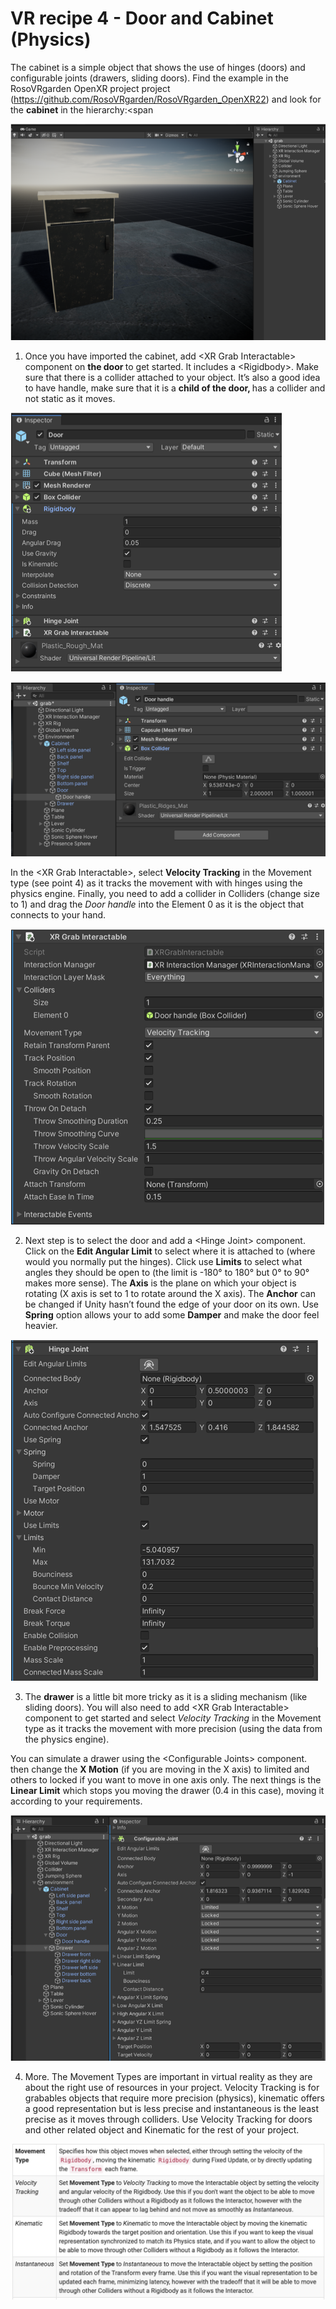 # VR recipe 4 - Door and Cabinet (Physics)
The cabinet is a simple object that shows the use of hinges (doors) and configurable joints (drawers, sliding doors). Find the example in the RosoVRgarden OpenXR project project (<a href="https://github.com/RosoVRgarden/RosoVRgarden_OpenXR22"><span class="s1">https://github.com/RosoVRgarden/RosoVRgarden_OpenXR22</span></a>) and look for the <b>cabinet</b> in the hierarchy:<span 

<p align="left"><img src="images/recipe501.png"/></p>

1. Once you have imported the cabinet, add &lt;XR Grab Interactable&gt; component on <b>the door </b>to get started. It includes a &lt;Rigidbody&gt;. Make sure that there is a collider attached to your object. It’s also a good idea to have handle, make sure that it is a <b>child of the door, </b>has a collider and not static as it moves.

<p align="left"><img src="images/recipe502.png"/></p>

<p align="left"><img src="images/recipe503.png"/></p>

In the &lt;XR Grab Interactable&gt;, select <b>Velocity Tracking</b><i> </i>in the Movement type (see point 4) as it tracks the movement with with hinges using the physics engine. Finally, you need to add a collider in Colliders (change size to 1) and drag the <i>Door handle</i> into the Element 0 as it is the object that connects to your hand.

<p align="left"><img src="images/recipe504.png"/></p>

2. Next step is to select the door and add a &lt;Hinge Joint&gt; component. Click on the <b>Edit Angular Limit</b> to select where it is attached to (where would you normally put the hinges). Click use <b>Limits</b> to select what angles they should be open to (the limit is -180<span class="s2">°</span> to 180<span class="s2">°</span> but 0<span class="s2">°</span> to 90<span class="s2">°</span> makes more sense). The <b>Axis</b> is the plane on which your object is rotating (X axis is set to 1 to rotate around the X axis). The <b>Anchor</b> can be changed if Unity hasn’t found the edge of your door on its own. Use <b>Spring</b> option allows your to add some <b>Damper</b> and make the door feel heavier.

<p align="left"><img src="images/recipe505.png"/></p>

3. The <b>drawer</b> is a little bit more tricky as it is a sliding mechanism (like sliding doors). You will also need to add &lt;XR Grab Interactable&gt; component to get started and select <i>Velocity Tracking </i>in the Movement type as it tracks the movement with more precision (using the data from the physics engine).

You can simulate a drawer using the &lt;Configurable Joints&gt; component. then change the <b>X Motion</b> (if you are moving in the X axis) to limited and others to locked if you want to move in one axis only. The next things is the <b>Linear Limit</b> which stops you moving the drawer (0.4 in this case), moving it according to your requirements.

<p align="left"><img src="images/recipe506.png"/></p>

4. More. The Movement Types are important in virtual reality as they are about the right use of resources in your project. Velocity Tracking is for grabables objects that require more precision (physics), kinematic offers a good representation but is less precise and instantaneous is the least precise as it moves through colliders. Use Velocity Tracking for doors and other related object and Kinematic for the rest of your project.

<p align="left"><img src="images/recipe507.jpg"/></p>
